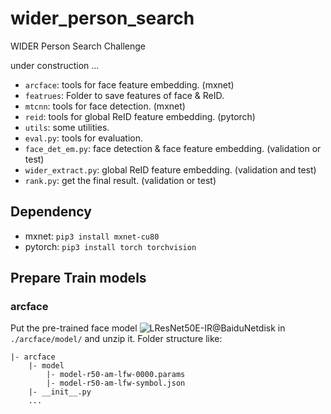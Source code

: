 # wider_person_search
WIDER Person Search Challenge

under construction ...

* `arcface`: tools for face feature embedding.  (mxnet)
* `featrues`: Folder to save features of face & ReID.
* `mtcnn`: tools for face detection. (mxnet)
* `reid`: tools for global ReID feature embedding. (pytorch)
* `utils`: some utilities.
* `eval.py`: tools for evaluation.
* `face_det_em.py`: face detection & face feature embedding. (validation or test)
* `wider_extract.py`: global ReID feature embedding. (validation and test)
* `rank.py`: get the final result. (validation or test)

## Dependency

- mxnet: ```pip3 install mxnet-cu80```
- pytorch: ```pip3 install torch torchvision```


## Prepare Train models

### arcface

Put the pre-trained face model ![LResNet50E-IR@BaiduNetdisk](https://pan.baidu.com/s/1mj6X7MK) in `./arcface/model/` and unzip it. Folder structure like:

```Shell
|- arcface
    |- model
        |- model-r50-am-lfw-0000.params
        |- model-r50-am-lfw-symbol.json
    |- __init__.py
    ...
```


